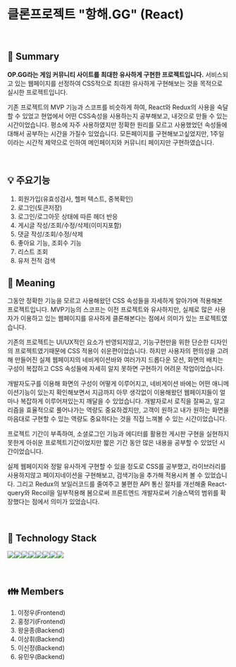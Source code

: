 # 클론프로젝트 "항해.GG" (React)

<!-- ### :link: [프로젝트 바로가기](http://clone--project.s3-website.ap-northeast-2.amazonaws.com/ "프로젝트") -->

<br/>

## :pushpin: Summary

**OP.GG라는 게임 커뮤니티 사이트를 최대한 유사하게 구현한 프로젝트입니다.** 서비스되고 있는 웹페이지를 선정하여 CSS적으로 최대한 유사하게 구현해보는 것을 목적으로 실시한 프로젝트입니다.

기존 프로젝트의 MVP 기능과 스코프를 비슷하게 하여, React와 Redux의 사용을 숙달할 수 있었고 현업에서 어떤 CSS속성을 사용하는지 공부해보고, 내것으로 만들 수 있는 시간이었습니다. 평소에 자주 사용하였지만 정확한 원리를 모르고 사용했었던 속성들에 대해서 공부하는 시간을 가질수 있었습니다.
모든페이지를 구현해보고싶었지만, 1주일이라는 시간적 제약으로 인하여 메인페이지와 커뮤니티 페이지만 구현하였습니다.

<br/>

## :bulb: 주요기능

1. 회원가입(유효성검사, 헬퍼 텍스트, 중복확인)
2. 로그인(토큰저장)
3. 로그인/로그아웃 상태에 따른 헤더 반응
4. 게시글 작성/조회/수정/삭제(이미지포함)
5. 댓글 작성/조회/수정/삭제
6. 좋아요 기능, 조회수 기능
7. 리스트 조회
8. 유저 전적 검색
   <br/>

## :mag_right: Meaning

그동안 정확한 기능을 모르고 사용해왔던 CSS 속성들을 자세하게 알아가며 적용해본 프로젝트입니다. MVP기능의 스코프는 이전 프로젝트와 유사하지만, 실제로 많은 사용자가 이용하고 있는 웹페이지를 유사하게 클론해본다는 점에서 의미가 있는 프로젝트였습니다.

기존의 프로젝트는 UI/UX적인 요소가 반영되지않고, 기능구현만을 위한 단순한 디자인의 프로젝트였기때문에 CSS 적용이 쉬운편이었습니다. 하지만 사용자의 편의성을 고려해 만들어진 실제 웹페이지의 네비게이션바와 여러가지 드롭다운 모션, 화면의 배치는 구성이 복잡하고 CSS 속성들에 자세히 알지 못하면 구현하기 어려운 작업이었습니다.

개발자도구를 이용해 화면의 구성이 어떻게 이루어지고, 네비게이션 바에는 어떤 애니메이션기능이 있는지 확인해보면서 지금까지 아무 생각없이 이용해왔던 웹페이지들이 얼마나 복잡하게 이루어져있는지 깨달을 수 있었습니다. 개발자로서 로직을 잘짜고, 알고리즘을 효율적으로 풀어나가는 역량도 중요하겠지만, 고객이 원하고 내가 원하는 화면을 마음대로 구현할 수 있는 역량도 중요하다는 것을 직접 느껴볼 수 있는 시간이었습니다.

프로젝트 기간이 부족하여, 소셜로그인 기능과 에디터를 활용한 게시판 구현을 실현하지 못한게 아쉬운 프로젝트기간이었지만 짧은 기간 동안 많은 내용을 공부할 수 있었던 시간이었습니다.

실제 웹페이지와 정말 유사하게 구현할 수 있을 정도로 CSS를 공부했고, 라이브러리를 사용하지않고 페이지네이션을 구현해보고, 검색기능을 추가해 적용시켜 볼 수 있었습니다. 그리고 Redux의 보일러코드를 줄여주고 불편한 API 통신 절차를 개선해줄 React-query와 Recoil을 일부적용해 봄으로써 프론트엔드 개발자로써 기술스택의 범위를 확장했다는 점에서 의미가 있었습니다.

<br/>

## :hammer: Technology Stack
<img src="https://img.shields.io/badge/React-61DAFB?style=flat&logo=React&logoColor=white"/><img src="https://img.shields.io/badge/Redux-764ABC?style=flat&logo=Redux&logoColor=white"/><img src="https://img.shields.io/badge/Axios-5A29E4?style=flat&logo=Axios&logoColor=white"/><img src="https://img.shields.io/badge/Json-000000?style=flat&logo=Json&logoColor=white"/><img src="https://img.shields.io/badge/Tailwind CSS-06B6D4?style=flat&logo=Tailwind&logoColor=white"/><img src="https://img.shields.io/badge/styled-components-DB7093?style=flat&logo=Tailwind&logoColor=white"/><img src="https://img.shields.io/badge/JavaScript-F7DF1E?style=flat&logo=Tailwind&logoColor=white"/><img src="https://img.shields.io/badge/.ENV-ECD53F?style=flat&logo=Tailwind&logoColor=white"/>

<br/>

## :family: Members

1. 이정우(Frontend)
2. 홍정기(Frontend)
3. 왕윤종(Backend)
4. 이상휘(Backend)
5. 이신정(Backend)
6. 유민우(Backend)

<br/>  
  
<!-- ## :camera: 로그인 페이지  
![스크린샷_20221106_105926](https://user-images.githubusercontent.com/113274559/203824357-a870d33b-6aa5-42b0-afe5-b0fe82bbef98.png)
![스크린샷_20221125_124159](https://user-images.githubusercontent.com/113274559/203824380-7d2d0057-a390-4ebf-a656-c6983b50362b.png)

## :camera: 회원가입 페이지

![스크린샷_20221125_124125](https://user-images.githubusercontent.com/113274559/203825688-8152e890-bce9-4fe6-a3a7-81cb2bde04a4.png)  
![스크린샷_20221125_124142](https://user-images.githubusercontent.com/113274559/203825711-7fd6ecb8-a0d1-494c-8c16-7b54af6e0352.png)

## :camera: 메인페이지

![스크린샷_20221125_124102](https://user-images.githubusercontent.com/113274559/203825503-7930f2ae-fe3e-4806-b563-58afad6e5cf8.png)

## :camera: 전체 글 조회

![스크린샷_20221125_124227](https://user-images.githubusercontent.com/113274559/203825079-d139e1e6-89c4-4606-9ccb-12c143cda6ab.png)

## :camera: 상세 글 조회

![스크린샷_20221125_124305](https://user-images.githubusercontent.com/113274559/203825114-ad6fb0c4-187b-4f67-8f87-85cb1035bc06.png)

## :camera: 댓글CRUD

![스크린샷_20221125_124320](https://user-images.githubusercontent.com/113274559/203825189-e0187796-b7bc-427c-8cbe-cc3e95a8e596.png) -->
